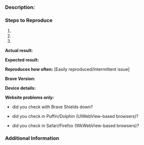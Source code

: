 <!-- Have you searched for similar issues on the repository?
Before submitting this issue, please visit our wiki for common ones: https://github.com/brave/browser-ios/wiki
For more, check out our community site: https://community.brave.com/ -->

### Description:
<!--[Provide comprehensive description of the issue] -->

### Steps to Reproduce
<!-- Please add a series of steps to reproduce the problem -->

  1.
  2.
  3.

**Actual result:**
<!-- Add screenshots if needed -->

**Expected result:**

**Reproduces how often:** [Easily reproduced/Intermittent issue]

**Brave Version:**
<!-- Provide full details Eg: v1.4.2(17.09.08.16) -->

**Device details:**
<!-- Model type and iOS version Eg: iPhone 6s+ (iOS 10.3.3)-->

**Website problems only:**
- did you check with Brave Shields down?

- did you check in Puffin/Dolphin (UIWebView-based browsers)? 

- did you check in Safari/Firefox (WkWebView-based browsers)? 


### Additional Information
<!-- Any additional information, related issues, extra QA steps, configuration or data that might be necessary to reproduce the issue. -->
